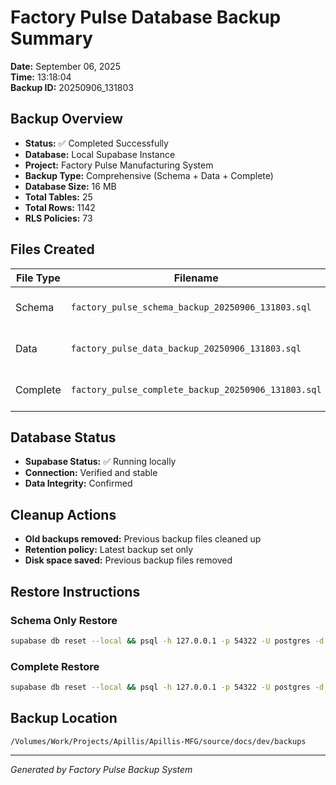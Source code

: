 # Factory Pulse Database Backup Summary
**Date:** September 06, 2025  
**Time:** 13:18:04  
**Backup ID:** 20250906_131803

## Backup Overview
- **Status:** ✅ Completed Successfully
- **Database:** Local Supabase Instance
- **Project:** Factory Pulse Manufacturing System
- **Backup Type:** Comprehensive (Schema + Data + Complete)
- **Database Size:**  16 MB
- **Total Tables:**     25
- **Total Rows:**        1142
- **RLS Policies:**     73

## Files Created
| File Type | Filename | Size | Description |
| --------- | -------- | ---- | ----------- |
| Schema | `factory_pulse_schema_backup_20250906_131803.sql` | 156K | Database structure only |
| Data | `factory_pulse_data_backup_20250906_131803.sql` | 1.2M | Data content only |
| Complete | `factory_pulse_complete_backup_20250906_131803.sql` | 156K | Full database backup |

## Database Status
- **Supabase Status:** ✅ Running locally
- **Connection:** Verified and stable
- **Data Integrity:** Confirmed

## Cleanup Actions
- **Old backups removed:** Previous backup files cleaned up
- **Retention policy:** Latest backup set only
- **Disk space saved:** Previous backup files removed

## Restore Instructions

### Schema Only Restore
```bash
supabase db reset --local && psql -h 127.0.0.1 -p 54322 -U postgres -d postgres < /Volumes/Work/Projects/Apillis/Apillis-MFG/source/docs/dev/backups/factory_pulse_schema_backup_20250906_131803.sql
```

### Complete Restore
```bash
supabase db reset --local && psql -h 127.0.0.1 -p 54322 -U postgres -d postgres < /Volumes/Work/Projects/Apillis/Apillis-MFG/source/docs/dev/backups/factory_pulse_complete_backup_20250906_131803.sql
```

## Backup Location
```
/Volumes/Work/Projects/Apillis/Apillis-MFG/source/docs/dev/backups
```

---
*Generated by Factory Pulse Backup System*
